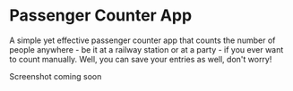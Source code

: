 # Passenger Counter App

A simple yet effective passenger counter app that counts the number of people anywhere - be it at a railway station or at a party - if you ever want to count manually. 
Well, you can save your entries as well, don't worry!

Screenshot coming soon
